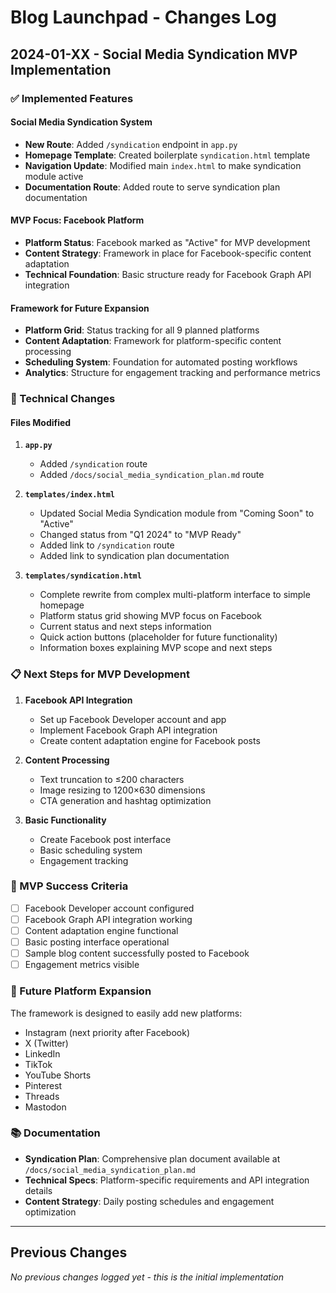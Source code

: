 # Blog Launchpad - Changes Log

## 2024-01-XX - Social Media Syndication MVP Implementation

### ✅ Implemented Features

#### Social Media Syndication System
- **New Route**: Added `/syndication` endpoint in `app.py`
- **Homepage Template**: Created boilerplate `syndication.html` template
- **Navigation Update**: Modified main `index.html` to make syndication module active
- **Documentation Route**: Added route to serve syndication plan documentation

#### MVP Focus: Facebook Platform
- **Platform Status**: Facebook marked as "Active" for MVP development
- **Content Strategy**: Framework in place for Facebook-specific content adaptation
- **Technical Foundation**: Basic structure ready for Facebook Graph API integration

#### Framework for Future Expansion
- **Platform Grid**: Status tracking for all 9 planned platforms
- **Content Adaptation**: Framework for platform-specific content processing
- **Scheduling System**: Foundation for automated posting workflows
- **Analytics**: Structure for engagement tracking and performance metrics

### 🔧 Technical Changes

#### Files Modified
1. **`app.py`**
   - Added `/syndication` route
   - Added `/docs/social_media_syndication_plan.md` route

2. **`templates/index.html`**
   - Updated Social Media Syndication module from "Coming Soon" to "Active"
   - Changed status from "Q1 2024" to "MVP Ready"
   - Added link to `/syndication` route
   - Added link to syndication plan documentation

3. **`templates/syndication.html`**
   - Complete rewrite from complex multi-platform interface to simple homepage
   - Platform status grid showing MVP focus on Facebook
   - Current status and next steps information
   - Quick action buttons (placeholder for future functionality)
   - Information boxes explaining MVP scope and next steps

### 📋 Next Steps for MVP Development

1. **Facebook API Integration**
   - Set up Facebook Developer account and app
   - Implement Facebook Graph API integration
   - Create content adaptation engine for Facebook posts

2. **Content Processing**
   - Text truncation to ≤200 characters
   - Image resizing to 1200×630 dimensions
   - CTA generation and hashtag optimization

3. **Basic Functionality**
   - Create Facebook post interface
   - Basic scheduling system
   - Engagement tracking

### 🎯 MVP Success Criteria

- [ ] Facebook Developer account configured
- [ ] Facebook Graph API integration working
- [ ] Content adaptation engine functional
- [ ] Basic posting interface operational
- [ ] Sample blog content successfully posted to Facebook
- [ ] Engagement metrics visible

### 🔮 Future Platform Expansion

The framework is designed to easily add new platforms:
- Instagram (next priority after Facebook)
- X (Twitter)
- LinkedIn
- TikTok
- YouTube Shorts
- Pinterest
- Threads
- Mastodon

### 📚 Documentation

- **Syndication Plan**: Comprehensive plan document available at `/docs/social_media_syndication_plan.md`
- **Technical Specs**: Platform-specific requirements and API integration details
- **Content Strategy**: Daily posting schedules and engagement optimization

---

## Previous Changes

*No previous changes logged yet - this is the initial implementation*
